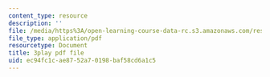 ```yaml
---
content_type: resource
description: ''
file: /media/https%3A/open-learning-course-data-rc.s3.amazonaws.com/res-6-012-introduction-to-probability-spring-2018/ec94fc1cae8752a70198baf58cd6a1c5_Kj6iEzXsFkI.pdf
file_type: application/pdf
resourcetype: Document
title: 3play pdf file
uid: ec94fc1c-ae87-52a7-0198-baf58cd6a1c5
---
```


